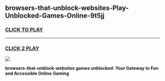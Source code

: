 
## browsers-that-unblock-websites-Play-Unblocked-Games-Online-9t5jj
<h3>
<a href="https://premium76.site?title=browsers-that-unblock-websites&ref=25A">CLICK TO PLAY</a></h3>
<hr>

<h3>
<a href="https://premium76.site?title=browsers-that-unblock-websites&ref=25A">CLICK 2 PLAY</a>
  
</h3>

<a href="https://premium76.site?title=browsers-that-unblock-websites&ref=25A"><img src="https://clearcache.store/games.png"></a>


**browsers-that-unblock-websites games unblocked: Your Gateway to Fun and Accessible Online Gaming**
